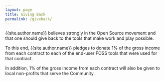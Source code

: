 ```yaml
---
layout: page
title: Giving Back
permalink: /giveback/
---
```

{{site.author.name}} believes strongly in the Open Source movement and that one should give back to the tools that make work and play possible.

To this end, {{site.author.name}} pledges to donate 1% of the gross income from each contract to each of the end-user FOSS tools that were used for that contract.

In addition, 1% of the gross income from each contract will also be given to local non-profits that serve the Community.
